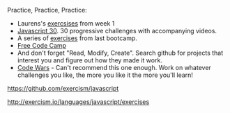 Practice, Practice, Practice:    
   * Laurens's [exercsises](https://github.com/Turfie/Elium-exercises) from week 1  
   * [Javascript 30](https://javascript30.com).  30 progressive challenges with accompanying videos.  
   * A series of [exercises](https://github.com/colevandersWands/weekOneTwoExes) from last bootcamp.  
   * [Free Code Camp](https://www.freecodecamp.com/challenges/initializing-variables-with-the-assignment-operator)  
   * And don't forget "Read, Modify, Create". Search github for projects that interest you and figure out how they made it work.   
   * [Code Wars](https://www.codewars.com/users/sign_in) - Can't recommend this one enough.  Work on whatever challenges you like, the more you like it the more you'll learn!  

https://github.com/exercism/javascript

http://exercism.io/languages/javascript/exercises
